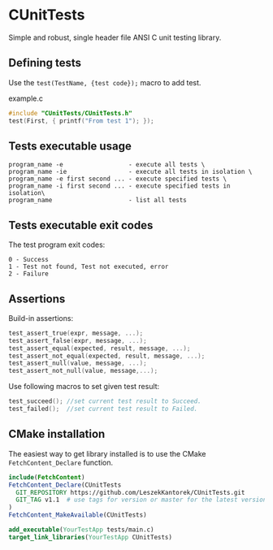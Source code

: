 # CUnitTests
Simple and robust, single header file ANSI C unit testing library.

## Defining tests
Use the `test(TestName, {test code});` macro to add test.

example.c
``` c
#include "CUnitTests/CUnitTests.h"
test(First, { printf("From test 1"); });
```

## Tests executable usage
```
program_name -e                  - execute all tests \
program_name -ie                 - execute all tests in isolation \
program_name -e first second ... - execute specified tests \
program_name -i first second ... - execute specified tests in isolation\
program_name                     - list all tests
```

## Tests executable exit codes
The test program exit codes:
```
0 - Success
1 - Test not found, Test not executed, error 
2 - Failure
```

## Assertions
Build-in assertions: 
``` c
test_assert_true(expr, message, ...);				
test_assert_false(expr, message, ...);				
test_assert_equal(expected, result, message, ...);	
test_assert_not_equal(expected, result, message, ...);
test_assert_null(value, message, ...);
test_assert_not_null(value, message,...);
```
Use following macros to set given test result:
``` c
test_succeed(); //set current test result to Succeed.
test_failed();  //set current test result to Failed. 
```

## CMake installation
The easiest way to get library installed is to use the CMake `FetchContent_Declare` function.
``` CMake
include(FetchContent)
FetchContent_Declare(CUnitTests
  GIT_REPOSITORY https://github.com/LeszekKantorek/CUnitTests.git
  GIT_TAG v1.1  # use tags for version or master for the latest version 
)
FetchContent_MakeAvailable(CUnitTests)

add_executable(YourTestApp tests/main.c)
target_link_libraries(YourTestApp CUnitTests)
```
